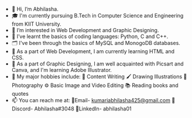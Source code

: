 - 👋 Hi, I’m Abhilasha.
- 🎓 I'm currently pursuing B.Tech in Computer Science and Engineering from KIIT University.
- 👀 I’m interested in Web Development and Graphic Designing.
- 🌱 I’ve learnt the basics of coding languages: Python, C and C++.
- 🗂️ I've been through the basics of MySQL and MonogoDB databases.
- 🧩 As a part of Web Development, I am currently learning HTML and CSS.
- 🎨 As a part of Graphic Designing, I am well acquainted with Picsart and Canva, and I'm learning Adobe Illustrator.
- 📌 My major hobbies include: 📝 Content Writing 🖌️ Drawing Illustrations 📸 Photography ⚙️ Basic Image and Video Editing 📚 Reading books and quotes
- 📫 You can reach me at: 📍Email- kumariabhilasha425@gmail.com  📍Discord- Abhilasha#3048  📍LinkedIn- abhilasha01


<!---
abhilashaa05/abhilashaa05 is a ✨ special ✨ repository because its `README.md` (this file) appears on your GitHub profile.
You can click the Preview link to take a look at your changes.
--->

